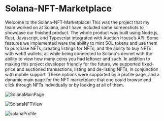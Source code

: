 # Solana-NFT-Marketplace
Welcome to the Solana-NFT-Marketplace! This was the project that my team worked on at Solana, and I have included some screenshots to showcase our finished product. The whole product was built using Node.js, Rust, Javascript, and Typescript integrated with Auction House’s API. Some features we implemented were the ability to mint SOL tokens and use them to purchase NFTs, creating listings for NFTs, and the ability to buy NFTs with web3 wallets, all while being connected to Solana's devnet with the ability to view how many coins you had leftover and such. In addition to making this project developer friendly for the future, we supported fixed-price and auctioned transactions, listing and de-listing NFTs, in conjunction with mobile support. These options were supported by a profile page, and a dynamic main page for the NFT marketplace that one could browse and click through NFTs individually or by looking at all of them. 

![SolanaMainPage](https://user-images.githubusercontent.com/92128095/213404692-dc44586f-b9ab-42a2-a439-cda1f9e5b8c1.png)

![SolanaNFTView](https://user-images.githubusercontent.com/92128095/213404929-82c376ea-42a2-4c9a-aaa2-07018040927a.png)

![solanaProfile](https://user-images.githubusercontent.com/92128095/213405023-1fb8ede9-3c37-4047-8403-6f0622f920e0.png)

